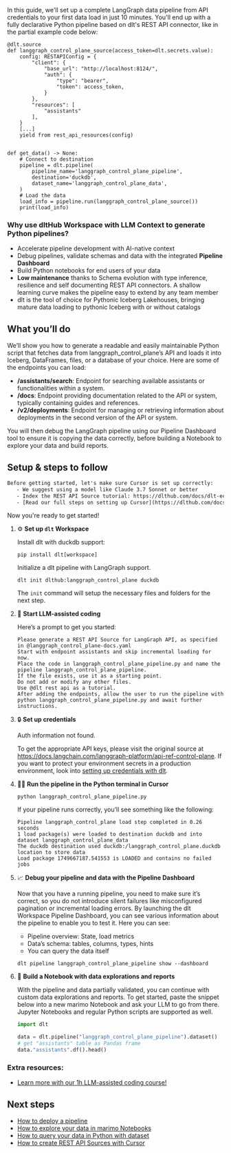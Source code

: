 In this guide, we'll set up a complete LangGraph data pipeline from API credentials to your first data load in just 10 minutes. You'll end up with a fully declarative Python pipeline based on dlt's REST API connector, like in the partial example code below:

```python-outcome
@dlt.source
def langgraph_control_plane_source(access_token=dlt.secrets.value):
    config: RESTAPIConfig = {
        "client": {
            "base_url": "http://localhost:8124/",
            "auth": {
                "type": "bearer",
                "token": access_token,
            }
        },
        "resources": [
            "assistants"
        ],
    }
    [...]
    yield from rest_api_resources(config)


def get_data() -> None:
    # Connect to destination
    pipeline = dlt.pipeline(
        pipeline_name='langgraph_control_plane_pipeline',
        destination='duckdb',
        dataset_name='langgraph_control_plane_data', 
    )
    # Load the data
    load_info = pipeline.run(langgraph_control_plane_source())
    print(load_info) 
```

### Why use dltHub Workspace with LLM Context to generate Python pipelines?

- Accelerate pipeline development with AI-native context
- Debug pipelines, validate schemas and data with the integrated **Pipeline Dashboard**
- Build Python notebooks for end users of your data
- **Low maintenance** thanks to Schema evolution with type inference, resilience and self documenting REST API connectors. A shallow learning curve makes the pipeline easy to extend by any team member
- dlt is the tool of choice for Pythonic Iceberg Lakehouses, bringing mature data loading to pythonic Iceberg with or without catalogs

## What you’ll do

We’ll show you how to generate a readable and easily maintainable Python script that fetches data from langgraph_control_plane’s API and loads it into Iceberg, DataFrames, files, or a database of your choice. Here are some of the endpoints you can load:

- **/assistants/search**: Endpoint for searching available assistants or functionalities within a system.
- **/docs**: Endpoint providing documentation related to the API or system, typically containing guides and references.
- **/v2/deployments**: Endpoint for managing or retrieving information about deployments in the second version of the API or system.

You will then debug the LangGraph pipeline using our Pipeline Dashboard tool to ensure it is copying the data correctly, before building a Notebook to explore your data and build reports.

## Setup & steps to follow

```default
Before getting started, let's make sure Cursor is set up correctly:
   - We suggest using a model like Claude 3.7 Sonnet or better
   - Index the REST API Source tutorial: https://dlthub.com/docs/dlt-ecosystem/verified-sources/rest_api/ and add it to context as **@dlt rest api**
   - [Read our full steps on setting up Cursor](https://dlthub.com/docs/dlt-ecosystem/llm-tooling/cursor-restapi#23-configuring-cursor-with-documentation)
```

Now you're ready to get started!

1. ⚙️ **Set up `dlt` Workspace**
    
    Install dlt with duckdb support:
    ```shell
    pip install dlt[workspace]
    ```

    Initialize a dlt pipeline with LangGraph support.
    ```shell
    dlt init dlthub:langgraph_control_plane duckdb
    ```

    The `init` command will setup the necessary files and folders for the next step.
    
2. 🤠 **Start LLM-assisted coding**
    
    Here’s a prompt to get you started:
    
    ```prompt
    Please generate a REST API Source for LangGraph API, as specified in @langgraph_control_plane-docs.yaml 
    Start with endpoint assistants and skip incremental loading for now. 
    Place the code in langgraph_control_plane_pipeline.py and name the pipeline langgraph_control_plane_pipeline. 
    If the file exists, use it as a starting point. 
    Do not add or modify any other files. 
    Use @dlt rest api as a tutorial. 
    After adding the endpoints, allow the user to run the pipeline with python langgraph_control_plane_pipeline.py and await further instructions.
    ```

    
3. 🔒 **Set up credentials** 
    
    Auth information not found.
    
    To get the appropriate API keys, please visit the original source at https://docs.langchain.com/langgraph-platform/api-ref-control-plane.
    If you want to protect your environment secrets in a production environment, look into [setting up credentials with dlt](https://dlthub.com/docs/walkthroughs/add_credentials).
    
4. 🏃‍♀️ **Run the pipeline in the Python terminal in Cursor**
    
    ```shell
    python langgraph_control_plane_pipeline.py
    ```
    
    If your pipeline runs correctly, you’ll see something like the following:
    
    ```shell
    Pipeline langgraph_control_plane load step completed in 0.26 seconds
    1 load package(s) were loaded to destination duckdb and into dataset langgraph_control_plane_data
    The duckdb destination used duckdb:/langgraph_control_plane.duckdb location to store data
    Load package 1749667187.541553 is LOADED and contains no failed jobs
    ```
    
5. 📈 **Debug your pipeline and data with the Pipeline Dashboard**

    Now that you have a running pipeline, you need to make sure it’s correct, so you do not introduce silent failures like misconfigured pagination or incremental loading errors. By launching the dlt Workspace Pipeline Dashboard, you can see various information about the pipeline to enable you to test it. Here you can see:
    - Pipeline overview: State, load metrics
    - Data’s schema: tables, columns, types, hints
    - You can query the data itself
    
    ```shell
    dlt pipeline langgraph_control_plane_pipeline show --dashboard
    ```
    
6. 🐍 **Build a Notebook with data explorations and reports**

    With the pipeline and data partially validated, you can continue with custom data explorations and reports. To get started, paste the snippet below into a new marimo Notebook and ask your LLM to go from there. Jupyter Notebooks and regular Python scripts are supported as well.

    
    ```python
    import dlt

   data = dlt.pipeline("langgraph_control_plane_pipeline").dataset()
   # get "assistants" table as Pandas frame
   data."assistants".df().head()
    ```

### Extra resources:

- [Learn more with our 1h LLM-assisted coding course!](https://www.youtube.com/watch?v=GGid70rnJuM)

## Next steps

- [How to deploy a pipeline](https://dlthub.com/docs/walkthroughs/deploy-a-pipeline)
- [How to explore your data in marimo Notebooks](https://dlthub.com/docs/general-usage/dataset-access/marimo)
- [How to query your data in Python with dataset](https://dlthub.com/docs/general-usage/dataset-access/dataset)
- [How to create REST API Sources with Cursor](https://dlthub.com/docs/dlt-ecosystem/llm-tooling/cursor-restapi)